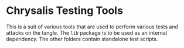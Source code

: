# Chrysalis Testing Tools

This is a suit of various tools that are used to perform various tests and attacks on the tangle. The `lib` package is to be used as an internal dependency. The other folders contain standalone test scripts.   
